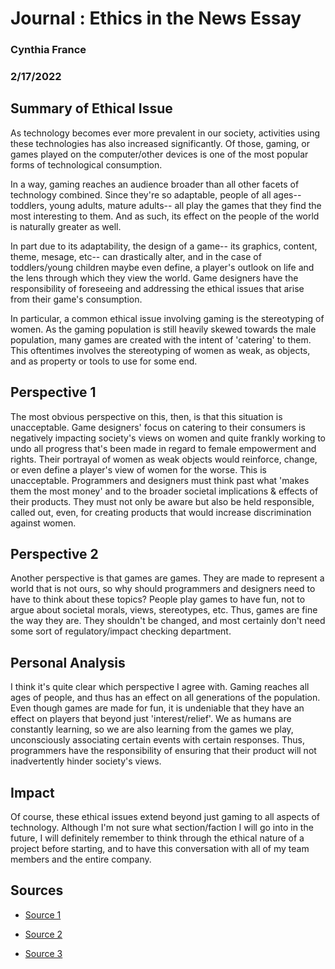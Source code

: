 # Journal : Ethics in the News Essay
### Cynthia France
### 2/17/2022


## Summary of Ethical Issue
As technology becomes ever more prevalent in our society, activities using these technologies has also
increased significantly. Of those, gaming, or games played on the computer/other devices is one of the
most popular forms of technological consumption. 

In a way, gaming reaches an audience broader than all other facets of technology combined. Since they're
so adaptable, people of all ages-- toddlers, young adults, mature adults-- all play the games that 
they find the most interesting to them. And as such, its effect on the people of the world is 
naturally greater as well.

In part due to its adaptability, the design of a game-- its graphics, content, theme, mesage, etc-- 
can drastically alter, and in the case of toddlers/young children maybe even define, a player's
outlook on life and the lens through which they view the world. Game designers have the responsibility
of foreseeing and addressing the ethical issues that arise from their game's consumption.

In particular, a common ethical issue involving gaming is the stereotyping of women. As the gaming
population is still heavily skewed towards the male population, many games are created with the 
intent of 'catering' to them. This oftentimes involves the stereotyping of women as weak, as objects,
and as property or tools to use for some end.

## Perspective 1
The most obvious perspective on this, then, is that this situation is unacceptable. Game designers'
focus on catering to their consumers is negatively impacting society's views on women and quite
frankly working to undo all progress that's been made in regard to female empowerment and rights.
Their portrayal of women as weak objects would reinforce, change, or even define a player's view
of women for the worse. This is unacceptable. Programmers and designers must think past what 
'makes them the most money' and to the broader societal implications & effects of their products.
They must not only be aware but also be held responsible, called out, even, for creating products that 
would increase discrimination against women.

## Perspective 2
Another perspective is that games are games. They are made to represent a world that is not ours,
so why should programmers and designers need to have to think about these topics? People play 
games to have fun, not to argue about societal morals, views, stereotypes, etc. Thus, games are
fine the way they are. They shouldn't be changed, and most certainly don't need some sort of 
regulatory/impact checking department.

## Personal Analysis
I think it's quite clear which perspective I agree with. Gaming reaches all ages of people, and thus
has an effect on all generations of the population. Even though games are made for fun, it is 
undeniable that they have an effect on players that beyond just 'interest/relief'. We as humans
are constantly learning, so we are also learning from the games we play, unconsciously associating
certain events with certain responses. Thus, programmers have the responsibility of ensuring that
their product will not inadvertently hinder society's views.

## Impact
Of course, these ethical issues extend beyond just gaming to all aspects of technology. Although I'm
not sure what section/faction I will go into in the future, I will definitely remember to think
through the ethical nature of a project before starting, and to have this conversation with all of 
my team members and the entire company.

## Sources

* [Source 1](https://ieeexplore.ieee.org/document/7011160?arnumber=7011160) 

* [Source 2](https://www.frontiersin.org/articles/10.3389/fpsyt.2019.00454/full)

* [Source 3](https://www.nyfa.edu/student-resources/what-beginners-should-know-about-ethics-in-game-design/)
